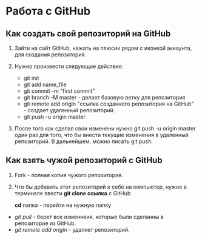 # Работа с GitHub

## Как создать свой репозиторий на GitHub

1. Зайти на сайт GitHub, нажать на плюсик рядом с иконкой аккаунта, для создания репозитория.
   
2. Нужно произвести следующие действия:
   * git init 
   * git add name_file 
   * git commit -m "first commit" 
   * git branch -M master - делает базовую ветку для репозитория
   * git remote add origin "ссылка созданного репозитория на GitHub" - создает удаленный репозиторий.
   * git push -u origin master

3. После того как сделал свои изменени нужно git push -u origin master один раз для того, что бы внести текущие изменения в удаленный репозиторий. В дальнейшем, можно писать git push.

## Как взять чужой репозиторий с GitHub

1. Fork - полная копия чужого репозитория.
   
2. Что бы добавить этот репозиторий к себе на компьютер, нужно в терминале ввести **git clone ссылка**  с GitHub
   
    **cd** папка - перейти на нужную папку

* *git pull* - берет все изменнеия, которые были сделанны в репозиторие из GitHub.
* *git remote add origin* - удаляет репозиторий.